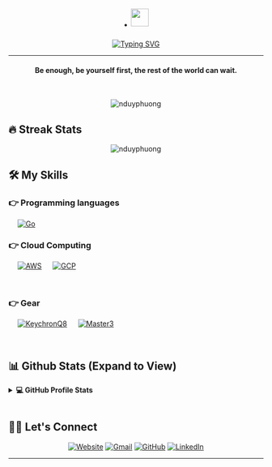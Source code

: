 
<h1 align="center">. <img src="https://media.giphy.com/media/hvRJCLFzcasrR4ia7z/giphy.gif" width="35"></h1>
<p align="center">
<a href="https://git.io/typing-svg"><img src="https://readme-typing-svg.herokuapp.com?font=Fira+Code&pause=1000&width=435&lines=Site+Reliability+Engineer;Consistency+is+the+key;%F0%9F%87%BB%F0%9F%87%B3%F0%9F%87%BB%F0%9F%87%B3%F0%9F%87%BB%F0%9F%87%B3%F0%9F%87%BB%F0%9F%87%B3%F0%9F%87%BB%F0%9F%87%B3%F0%9F%87%BB%F0%9F%87%B3%F0%9F%87%BB%F0%9F%87%B3%F0%9F%87%BB%F0%9F%87%B3%F0%9F%87%BB%F0%9F%87%B3%F0%9F%87%BB%F0%9F%87%B3%F0%9F%87%BB%F0%9F%87%B3%F0%9F%87%BB%F0%9F%87%B3" alt="Typing SVG" /></a>
</p>
<hr/>
<h4 align="center">Be enough, be yourself first, the rest of the world can wait.</h4>
<br>
<p align="center"> <img src="https://komarev.com/ghpvc/?username=nduyphuong&label=Profile%20views&color=0e75b6&style=plastic" alt="nduyphuong" /> </p>

## 🔥 Streak Stats
<p align="center"><img src="https://github-readme-streak-stats.herokuapp.com/?user=nduyphuong&theme=algolia" alt="nduyphuong"  /></p>


## 🛠️ My Skills

### 👉 Programming languages

<p align="left"> 
  &emsp; 
  <a href="https://go.dev/" target="_blank"> 
    <img alt="Go" src="https://img.shields.io/badge/Go%20-%232370ED.svg?logo=go&logoColor=white">
  </a> 
</p>
  
### 👉 Cloud Computing
<p align="left">
  &emsp;
    <a href="https://aws.amazon.com/vi/"><img alt="AWS" src="https://img.shields.io/badge/aws-red.svg?style=flat&logo=AWS&logoColor=white"></a>
  &emsp;
    <a href="https://cloud.google.com/"><img alt="GCP" src ="https://img.shields.io/badge/gcp-%2307405e.svg?style=flat&logo=gcp&logoColor=white"/></a>
 </p>
  
<br/>

### 👉 Gear
<p align="left">
  &emsp;
    <a href="https://www.keychron.com/pages/keychron-q8-customizable-mechanical-keyboard"><img alt="KeychronQ8" src="https://img.shields.io/badge/keychron-q8-red.svg?style=flat&logoColor=white"></a>
  &emsp;
    <a href="https://gearvn.com/products/chuot-logitech-mx-master-3-wireless-graphite"><img alt="Master3" src="https://img.shields.io/badge/mx-master3-red.svg?style=flat&logoColor=white"></a>
 </p>
  
<br/>


## 📊 Github Stats (Expand to View) 


<details> 
  <summary><b>💻 GitHub Profile Stats</b></summary>
  <br/>
  <p align="center">
    <a href="https://github.com/nduyphuong/github-readme-stats"><img alt="Candida's Github Stats" src="https://github-readme-stats.vercel.app/api?username=nduyphuong&show_icons=true&count_private=true&theme=algolia" height="192px"/></a>
<br/>
  &nbsp;
	  <img src="https://github-readme-stats.vercel.app/api/top-langs?username=nduyphuong&show_icons=true&locale=en&layout=compact&theme=algolia" alt="nduyphuong" height="192px"/>
  <br/>
  </p>
</details>

<br/>

## 🙋‍♀️ Let's Connect
<p align="center">
  <a href="https://blog.phuongnguyen.dev/"><img src="https://img.icons8.com/bubbles/50/000000/web.png" alt="Website"/></a>
	<a href="mailto:career.phuongnguyen@gmail.com"><img src="https://img.icons8.com/bubbles/50/000000/gmail.png" alt="Gmail"/></a>
	<a href="https://github.com/nduyphuong"><img src="https://img.icons8.com/bubbles/50/000000/github.png" alt="GitHub"/></a>
	<a href="https://www.linkedin.com/in/duy-phuong-nguyen-aa0a07202/"><img src="https://img.icons8.com/bubbles/50/000000/linkedin.png" alt="LinkedIn"/></a>
</p>

<hr/>

